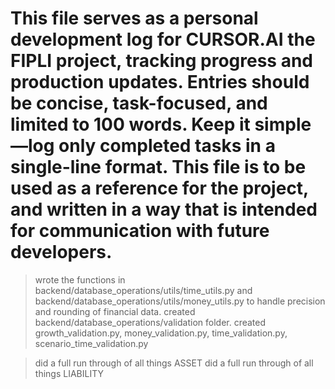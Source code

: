 # This file serves as a personal development log for CURSOR.AI the FIPLI project, tracking progress and production updates. Entries should be concise, task-focused, and limited to 100 words. Keep it simple—log only completed tasks in a single-line format. This file is to be used as a reference for the project, and written in a way that is intended for communication with future developers.


> wrote the functions in backend/database_operations/utils/time_utils.py and backend/database_operations/utils/money_utils.py to handle precision and rounding of financial data.
> created backend/database_operations/validation folder. created growth_validation.py, money_validation.py, time_validation.py, scenario_time_validation.py

> did a full run through of all things ASSET
> did a full run through of all things LIABILITY 

